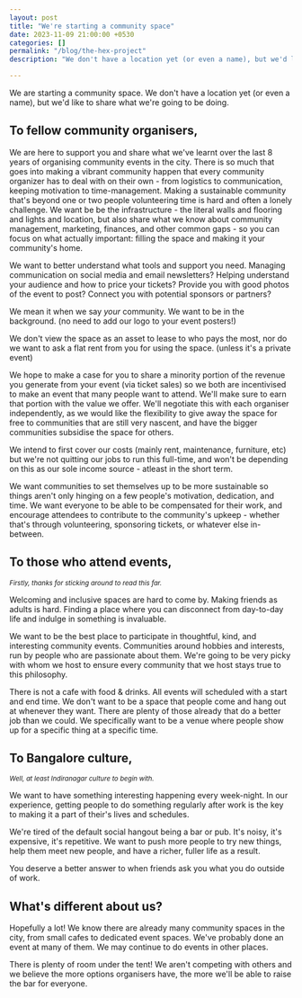 ```yaml
---
layout: post
title: "We're starting a community space"
date: 2023-11-09 21:00:00 +0530
categories: []
permalink: "/blog/the-hex-project"
description: "We don't have a location yet (or even a name), but we'd like to share what we're going to be doing."

---
```


We are starting a community space. We don't have a location yet (or even a name), but we'd like to share what we're going to be doing.

## To fellow community organisers,
We are here to support you and share what we've learnt over the last 8 years of organising community events in the city. There is so much that goes into making a vibrant community happen that every community organizer has to deal with on their own - from logistics to communication, keeping motivation to time-management. Making a sustainable community that's beyond one or two people volunteering time is hard and often a lonely challenge. We want be be the infrastructure - the literal walls and flooring and lights and location, but also share what we know about community management, marketing, finances, and other common gaps - so you can focus on what actually important: filling the space and making it your community's home.

We want to better understand what tools and support you need. Managing communication on social media and email newsletters? Helping understand your audience and how to price your tickets? Provide you with good photos of the event to post? Connect you with potential sponsors or partners?

We mean it when we say _your_ community. We want to be in the background. (no need to add our logo to your event posters!)

We don't view the space as an asset to lease to who pays the most, nor do we want to ask a flat rent from you for using the space. (unless it's a private event)

We hope to make a case for you to share a minority portion of the revenue you generate from your event (via ticket sales) so we both are incentivised to make an event that many people want to attend. We'll make sure to earn that portion with the value we offer. We'll negotiate this with each organiser independently, as we would like the flexibility to give away the space for free to communities that are still very nascent, and have the bigger communities subsidise the space for others.

We intend to first cover our costs (mainly rent, maintenance, furniture, etc) but we're not quitting our jobs to run this full-time, and won't be depending on this as our sole income source - atleast in the short term.

We want communities to set themselves up to be more sustainable so things aren't only hinging on a few people's motivation, dedication, and time. We want everyone to be able to be compensated for their work, and encourage attendees to contribute to the community's upkeep - whether that's through volunteering, sponsoring tickets, or whatever else in-between.


## To those who attend events,
<small><i>Firstly, thanks for sticking around to read this far.</i></small>

Welcoming and inclusive spaces are hard to come by. Making friends as adults is hard. Finding a place where you can disconnect from day-to-day life and indulge in something is invaluable. 

We want to be the best place to participate in thoughtful, kind, and interesting community events. Communities around hobbies and interests, run by people who are passionate about them. We're going to be very picky with whom we host to ensure every community that we host stays true to this philosophy.

There is not a cafe with food & drinks. All events will scheduled with a start and end time. We don't want to be a space that people come and hang out at whenever they want. There are plenty of those already that do a better job than we could. We specifically want to be a venue where people show up for a specific thing at a specific time.

## To Bangalore culture,
<small><i>Well, at least Indiranagar culture to begin with.</i></small>

We want to have something interesting happening every week-night. In our experience, getting people to do something regularly after work is the key to making it a part of their's lives and schedules.

We're tired of the default social hangout being a bar or pub. It's noisy, it's expensive, it's repetitive. We want to push more people to try new things, help them meet new people, and have a richer, fuller life as a result.

You deserve a better answer to when friends ask you what you do outside of work.

## What's different about us?
Hopefully a lot! We know there are already many community spaces in the city, from small cafes to dedicated event spaces. We've probably done an event at many of them. We may continue to do events in other places.

There is plenty of room under the tent! We aren't competing with others and we believe the more options organisers have, the more we'll be able to raise the bar for everyone.
